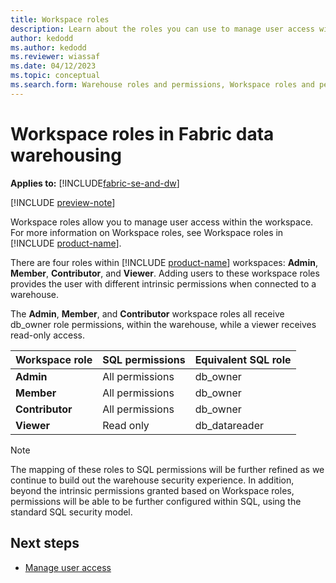```yaml
---
title: Workspace roles
description: Learn about the roles you can use to manage user access within a workspace.
author: kedodd
ms.author: kedodd
ms.reviewer: wiassaf
ms.date: 04/12/2023
ms.topic: conceptual
ms.search.form: Warehouse roles and permissions, Workspace roles and permissions
---
```


# Workspace roles in Fabric data warehousing

**Applies to:** [!INCLUDE[fabric-se-and-dw](includes/applies-to-version/fabric-se-and-dw.md)]

[!INCLUDE [preview-note](../includes/preview-note.md)]

Workspace roles allow you to manage user access within the workspace. For more information on Workspace roles, see Workspace roles in [!INCLUDE [product-name](../includes/product-name.md)]. 

There are four roles within [!INCLUDE [product-name](../includes/product-name.md)] workspaces: **Admin**, **Member**, **Contributor**, and **Viewer**. Adding users to these workspace roles provides the user with different intrinsic permissions when connected to a warehouse. 

The **Admin**, **Member**, and **Contributor** workspace roles all receive db_owner role permissions, within the warehouse, while a viewer receives read-only access.

| **Workspace role** | **SQL permissions** | **Equivalent SQL role** |
|---|---|---|
| **Admin** | All permissions | db_owner |
| **Member** | All permissions | db_owner |
| **Contributor** | All permissions | db_owner |
| **Viewer** | Read only | db_datareader |

> [!NOTE]
> The mapping of these roles to SQL permissions will be further refined as we continue to build out the warehouse security experience. In addition, beyond the intrinsic permissions granted based on Workspace roles, permissions will be able to be further configured within SQL, using the standard SQL security model.

## Next steps

- [Manage user access](manage-user-access.md)